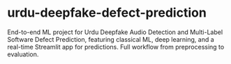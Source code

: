 # urdu-deepfake-defect-prediction
End-to-end ML project for Urdu Deepfake Audio Detection and Multi-Label Software Defect Prediction, featuring classical ML, deep learning, and a real-time Streamlit app for predictions. Full workflow from preprocessing to evaluation.
